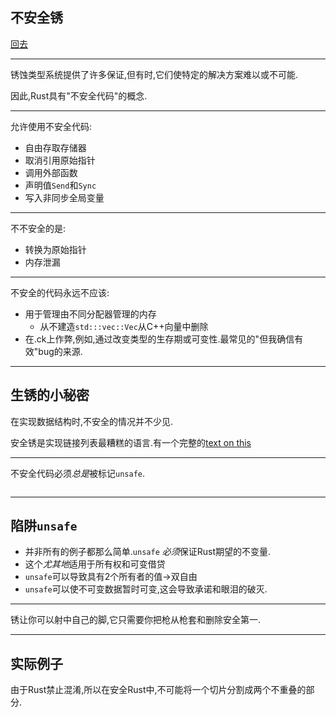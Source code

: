 ## 不安全锈

[回去](toc/default.html)

---

锈蚀类型系统提供了许多保证,但有时,它们使特定的解决方案难以或不可能.

因此,Rust具有"不安全代码"的概念.

---

允许使用不安全代码:

-   自由存取存储器
-   取消引用原始指针
-   调用外部函数
-   声明值`Send`和`Sync`
-   写入非同步全局变量

---

不不安全的是:

-   转换为原始指针
-   内存泄漏

---

不安全的代码永远不应该:

-   用于管理由不同分配器管理的内存
    -   从不建造`std:::vec::Vec`从C++向量中删除
-   在.ck上作弊,例如,通过改变类型的生存期或可变性.最常见的"但我确信有效"bug的来源.

---

## 生锈的小秘密

在实现数据结构时,不安全的情况并不少见.

安全锈是实现链接列表最糟糕的语言.有一个完整的[text on this](TODO:%20Link)

---

不安全代码必须*总是*被标记`unsafe`.

<pre><code data-source="chapters/shared/code/unsafe/1.rs" data-trim="hljs rust" class="lang-rust"></code></pre>

---

## 陷阱`unsafe`

-   并非所有的例子都那么简单.`unsafe` *必须*保证Rust期望的不变量.
-   这个*尤其地*适用于所有权和可变借贷
-   `unsafe`可以导致具有2个所有者的值->双自由
-   `unsafe`可以使不可变数据暂时可变,这会导致承诺和眼泪的破灭.

---

锈让你可以射中自己的脚,它只需要你把枪从枪套和删除安全第一.

---

## 实际例子

由于Rust禁止混淆,所以在安全Rust中,不可能将一个切片分割成两个不重叠的部分.

<pre><code data-source="chapters/shared/code/unsafe/2.rs" data-trim="hljs rust"></code></pre>
